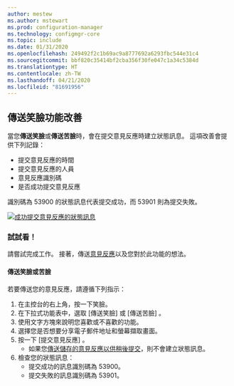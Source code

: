 ```yaml
---
author: mestew
ms.author: mstewart
ms.prod: configuration-manager
ms.technology: configmgr-core
ms.topic: include
ms.date: 01/31/2020
ms.openlocfilehash: 249492f2c1b69ac9a8777692a6293fbc544e31c4
ms.sourcegitcommit: bbf820c35414bf2cba356f30fe047c1a34c5384d
ms.translationtype: HT
ms.contentlocale: zh-TW
ms.lasthandoff: 04/21/2020
ms.locfileid: "81691956"
---
```

## <a name="send-a-smile-improvements"></a><a name="bkmk_sendsmile"></a> 傳送笑臉功能改善
<!--5891852-->

當您**傳送笑臉**或**傳送苦臉**時，會在提交意見反應時建立狀態訊息。 這項改善會提供下列記錄：
- 提交意見反應的時間
- 提交意見反應的人員
- 意見反應識別碼
- 是否成功提交意見反應

識別碼為 53900 的狀態訊息代表提交成功，而 53901 則為提交失敗。

[![成功提交意見反應的狀態訊息](../../media/5891852-send-smile-status-message.png)](../../media/5891852-send-smile-status-message.png#lightbox)


### <a name="try-it-out"></a>試試看！

請嘗試完成工作。 接著，傳送[意見反應](../../../../understand/find-help.md#product-feedback)以及您對於此功能的想法。


#### <a name="send-a-smile-or-a-frown"></a>傳送笑臉或苦臉

若要傳送您的意見反應，請遵循下列指示：

1. 在主控台的右上角，按一下笑臉。 
2. 在下拉式功能表中，選取 [傳送笑臉]  或 [傳送苦臉]  。
3. 使用文字方塊來說明您喜歡或不喜歡的功能。 
4. 選擇您是否想要分享電子郵件地址和螢幕擷取畫面。 
5. 按一下 [提交意見反應]  。
     - 如果您[傳送儲存的意見反應以供稍後提交](../../../../understand/find-help.md#BKMK_NoInternet)，則不會建立狀態訊息。
6. 檢查您的狀態訊息：
    - 提交成功的訊息識別碼為 53900。
    - 提交失敗的訊息識別碼為 53901。

